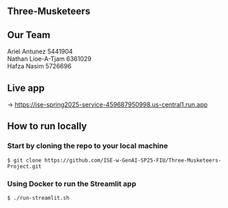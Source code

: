 ## Three-Musketeers

## Our Team

Ariel Antunez 5441904<br>
Nathan Lioe-A-Tjam 6361029<br>
Hafza Nasim 5726696<br>

## Live app

-> https://ise-spring2025-service-459687950998.us-central1.run.app


## How to run locally

### **Start by cloning the repo to your local machine**
````shell
$ git clone https://github.com/ISE-w-GenAI-SP25-FIU/Three-Musketeers-Project.git
````
### **Using Docker to run the Streamlit app**

```shell
$ ./run-streamlit.sh
```

